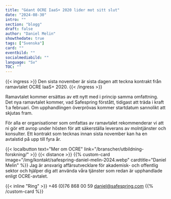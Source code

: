 ```yaml
---
title: "Géant OCRE IaaS+ 2020 lider mot sitt slut"
date: "2024-08-30"
intro: ""
section: "blogg"
draft: false
author: "Daniel Melin"
showthedate: true
tags: ["Svenska"]
card: ""
eventbild: ""
socialmediabild: ""
language: "Sv"
TOC: ""
---
```


{{< ingress >}}
Den sista november är sista dagen att teckna kontrakt från ramavtalet OCRE IaaS+ 2020. 
{{< /ingress >}}

Ramavtalet kommer ersättas av ett nytt med i princip samma omfattning. Det nya ramavtalet kommer, vad Safespring förstått,  tidigast att träda i kraft 1:a februari. Om upphandlingen överprövas kommer startdatum sannolikt att skjutas fram.

För alla er organisationer som omfattas av ramavtalet rekommenderar vi att ni gör ett avrop under hösten för att säkerställa leverans av molntjänster och konsulter. Ett kontrakt som tecknas innan sista november kan ha en avtalstid på upp till fyra år.

{{< localbutton text="Mer om OCRE" link="/branscher/utbildning-forskning/" >}}
{{< distance >}}
{{% custom-card image="/img/kontakt/safespring-daniel-melin-2024.webp" cardtitle="Daniel Melin" %}}
Jag är ansvarig affärsutvecklare för akademisk- och offentlig sektor och hjälper dig att använda våra tjänster som redan är upphandlade enligt OCRE-avtalet.  

{{< inline "Ring" >}} +46 (0)76 868 00 59 
[daniel@safespring.com](mailto:daniel.melin@safespring.com)
{{% /custom-card %}}